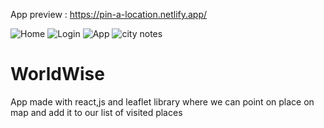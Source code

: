 App preview : https://pin-a-location.netlify.app/

![Home](https://github.com/ledu89/WorldWise/assets/102481716/c49bf6e0-0fc5-4f5d-ab9f-6a460856bbdf)
![Login](https://github.com/ledu89/WorldWise/assets/102481716/1dd061c1-20ed-4a2e-b3fb-a72be5e4882f)
![App](https://github.com/ledu89/WorldWise/assets/102481716/fcc205e5-88c9-4277-b511-8691da769da3)
![city notes](https://github.com/ledu89/WorldWise/assets/102481716/7ea7d390-51bf-4f0f-ad31-94ad0629f377)
# WorldWise
App made with react,js and leaflet library where we can point on place on map and add it to our list of visited places

